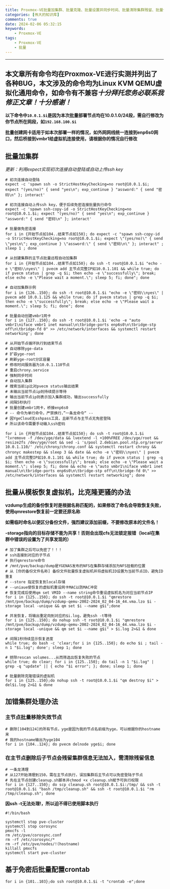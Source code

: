 ```yaml
---
title: Proxmox-VE批量加集群、批量克隆、批量设置并同步时间、批量清除集群残留、批量创建网卡等一站式解决方案！（本教程采用YgeCloud实测）
categories: [伟大的知识库]
comments: true
date: 2024-02-06 05:32:15
keywords:
    - Proxmox-VE
tags:
    - Proxmox-VE
    - 批量
---
```


---
**本文章所有命令均在Proxmox-VE进行实测并列出了各种BUG，本文涉及的命令均为Linux KVM QEMU虚拟化通用命令，如命令有不兼容*十分拜托您务必联系我修正文章！十分感谢！***
---

**以下命令中`10.0.1.$i`是因为本次批量部署节点均在10.0.1.0/24段，需自行修改为你节点所在网段，如`192.168.100.$i`**

**批量创建网卡适用于如本次部署一样的情况，如外网网线统一连接到enp6s0网口，然后桥接到vmbr1给虚拟机连接使用，请根据你的情况自行修改**

## 批量加集群

<!-- more -->

*更新：利用expect实现初次连接自动登陆或自动上传ssh key*

```shell
# 初次连接自动登陆
expect -c 'spawn ssh -o StrictHostKeyChecking=no root@10.0.1.$i; expect "(yes/no)" { send "yes\n"; exp_continue } "assword:" { send "密码\n" }; interact'

# 初次连接自动上传ssh key，便于后续免密连接批量执行命令
expect -c 'spawn ssh-copy-id -o StrictHostKeyChecking=no root@10.0.1.$i; expect "(yes/no)" { send "yes\n"; exp_continue } "assword:" { send "密码\n" }; interact'

# 批量做免密连接
for i in {开始节点如104..结束节点如150}; do expect -c "spawn ssh-copy-id -o StrictHostKeyChecking=no root@10.0.1.$i; expect \"(yes/no)\" { send \"yes\n\"; exp_continue } \"assword:\" { send \"密码\n\" }; interact" ; sleep 1 ; done
```

```shell
# 从创建集群的主节点批量远程自动加集群
for i in {开始节点如104..结束节点如150}; do ssh -t root@10.0.1.$i "echo -e \"密码\\nyes\" | pvecm add 主节点完整IP如10.0.1.101 && while true; do if pvecm status | grep -q $i; then echo -e \"successfully\"; break; else echo -e \"Please wait a moment.\"; sleep 5; fi; done"; done

# 自动加集群示例
for i in {126..150}; do ssh -t root@10.0.1.$i "echo -e \"密码\\nyes\" | pvecm add 10.0.1.125 && while true; do if pvecm status | grep -q $i; then echo -e \"successfully\"; break; else echo -e \"Please wait a moment.\"; sleep 5; fi; done"; done

# 批量自动创建vmbr1网卡
for i in {127..150}; do ssh -t root@10.0.1.$i 'echo -e "auto vmbr1\niface vmbr1 inet manual\n\tbridge-ports enp6s0\n\tbridge-stp off\n\tbridge-fd 0" >> /etc/network/interfaces && systemctl restart networking'; done

# 从开始节点循环执行到结束节点
# 自动移除yge-data
# 扩容yge-root
# 刷新yge-root分区容量
# 修改时间服务器为10.0.1.110节点
# 重启chrony.service
# 强制同步时间
# 自动加入集群
# 搜索当前ip比对pvecm status输出结果
# 未输出当前节点ip则持续提示等待
# 输出当前节点ip则表示加入集群成功，输出successfully
# 间隔5秒执行
# 批量创建vmbr1网卡，桥接enp6s0
# -- 命令为单行命令，严禁换行，”一条龙命令“ --
# 因YgeCloud无sshpass工具，且新节点与主节点无免密登陆
# 所以该命令需要手动输入ssh密码

for i in {开始节点如104..结束节点如150}; do ssh -t root@10.0.1.$i "lvremove -f /dev/yge/data && lvextend -l +100%FREE /dev/yge/root && resize2fs /dev/yge/root && sed -i 's/pool 2.debian.pool.ntp.org/server 10.0.1.110/' /etc/chrony/chrony.conf && systemctl restart chrony && chronyc makestep && sleep 3 && date && echo -e \"密码\\nyes\" | pvecm add 主节点完整IP如10.0.1.101 && while true; do if pvecm status | grep -q $i; then echo -e \"successfully\"; break; else echo -e \"Please wait a moment.\"; sleep 5; fi; done && echo -e \"auto vmbr1\niface vmbr1 inet manual\n\tbridge-ports enp6s0\n\tbridge-stp off\n\tbridge-fd 0\" >> /etc/network/interfaces && systemctl restart networking"; done
```

## 批量从模板恢复虚拟机，比克隆更骚的办法

**vzdump生成的备份恢复时是根据名称匹配的，如果修改了命名会导致恢复失败，使用qmrestore恢复前一定要还原名称**

**如需临时命名以便区分备份文件，强烈建议添加前缀，不要修改原本的文件名！**

**-storage指向的目标存储不能为共享！否则会出现cfs无法锁定报错（local在集群中错误的设置为了共享发现的）**

```shell
# 加了集群之后可以免密了！！！
# ssh连接到对应的子节点
# 执行qmrestore命令
# /mnt/pve/backup/dump是YGENAS发布的NFS在集群存储添加为NFS挂载的位置
# 从 [你的备份文件名称] 备份文件批量恢复虚拟机并将虚拟机ID设置为当前节点ID，避免ID重复
# --store 指定恢复到local存储
# --uniaue使恢复的虚拟机重设网卡MAC以防MAC冲突
# 恢复完成后使用qm set VMID --name string命令重设虚拟机名为对应当前节点IP
for i in {125..150}; do ssh -t root@10.0.1.$i "qmrestore /mnt/pve/backup/dump/vzdump-qemu-2002-2024_02_04-16_44.vma.lzo $i -storage local -unique && qm set $i --name g$i";done

# 并发恢复，将输出重定向到对应的$i.log，避免ssh -t等待
for i in {125..150}; do nohup ssh -t root@10.0.1.$i "qmrestore /mnt/pve/backup/dump/vzdump-qemu-2002-2024_02_04-16_44.vma.lzo $i -storage local -unique && qm set $i --name g$i" > $i.log 2>&1 & done

# 间隔1秒持续显示恢复进度
while true; do bash -c 'clear;for i in {125..150}; do echo $i ; tail -n 1 "$i.log"; done'; sleep 1; done

# 排除rescan volumes...从而筛选出恢复失败的节点
while true; do clear; for i in {125..150}; do tail -n 1 "$i.log" | grep -q "update" || { echo "$i error"; }; done; sleep 1; done

# 批量删除克隆错误的虚拟机
for i in {125..150};do nohup ssh -t root@10.0.1.$i "qm destroy $i" > del$i.log 2>&1 & done
```

## 加错集群处理办法

### 主节点批量移除失效节点

```shell
# 删除[104到124]的所有节点，yge是因为我的节点名前缀为yge，可以根据你的hostname来
# 我的hostname输出为yge104
for i in {104..124}; do pvecm delnode yge$i; done
```

### 在主节点删除后子节点会残留集群信息无法加入，需清除残留信息

```shell
# 一条龙清理
# 从127开始清理到150，需在主节点执行，误加集群后主节点可以免密登陆子节点
# 先在主节点创建cleanup.sh脚本并chmod +x cleanup.sh赋予可执行权限
for i in {127..150}; do scp cleanup.sh root@10.0.1.$i:/tmp/ && ssh -t root@10.0.1.$i "bash /tmp/cleanup.sh" && ssh -t root@10.0.1.$i "rm /tmp/cleanup.sh"; done
```

**因ssh -t无法处理!，所以迫不得已使用脚本执行**

```shell
#!/bin/bash

systemctl stop pve-cluster
systemctl stop corosync
pmxcfs -l
rm /etc/pve/corosync.conf
rm -rf /etc/corosync/*
rm -rf /etc/pve/nodes/!(hostname)
killall pmxcfs
systemctl start pve-cluster
```

## 基于免密后批量配置crontab

```shell
for i in {101..103};do ssh root@10.0.1.$i -t "crontab -e";done
```